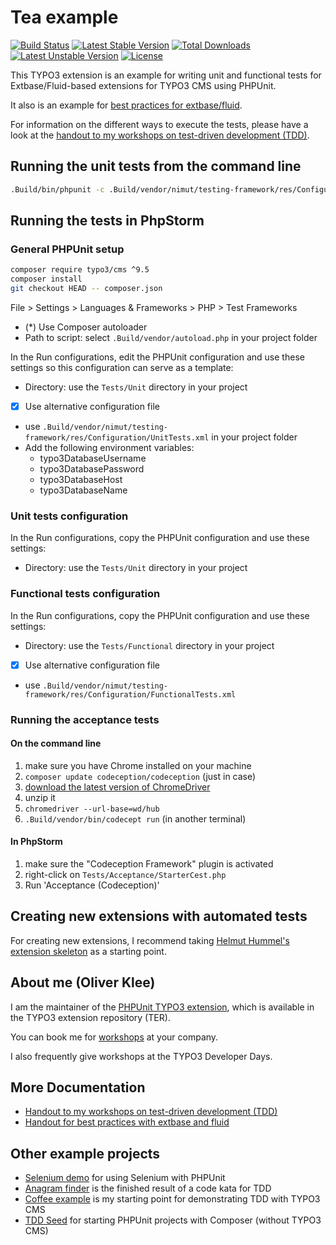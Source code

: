 # Tea example

[![Build Status](https://travis-ci.org/oliverklee/ext-tea.svg?branch=master)](https://travis-ci.org/oliverklee/ext-tea)
[![Latest Stable Version](https://poser.pugx.org/oliverklee/tea/v/stable.svg)](https://packagist.org/packages/oliverklee/tea)
[![Total Downloads](https://poser.pugx.org/oliverklee/tea/downloads.svg)](https://packagist.org/packages/oliverklee/tea)
[![Latest Unstable Version](https://poser.pugx.org/oliverklee/tea/v/unstable.svg)](https://packagist.org/packages/oliverklee/tea)
[![License](https://poser.pugx.org/oliverklee/tea/license.svg)](https://packagist.org/packages/oliverklee/tea)

This TYPO3 extension is an example for writing unit and functional tests for
Extbase/Fluid-based extensions for TYPO3 CMS using PHPUnit.

It also is an example for
[best practices for extbase/fluid](https://github.com/oliverklee/workshop-handouts/tree/master/extbase-best-practices).

For information on the different ways to execute the tests, please have a look
at the [handout to my workshops on test-driven development (TDD)](https://github.com/oliverklee/tdd-reader).

## Running the unit tests from the command line

```bash
.Build/bin/phpunit -c .Build/vendor/nimut/testing-framework/res/Configuration/UnitTests.xml Tests/Unit/
```

## Running the tests in PhpStorm

### General PHPUnit setup

```bash
composer require typo3/cms ^9.5
composer install
git checkout HEAD -- composer.json
```

File > Settings > Languages & Frameworks > PHP > Test Frameworks

- (*) Use Composer autoloader
- Path to script: select `.Build/vendor/autoload.php` in your project folder

In the Run configurations, edit the PHPUnit configuration and use these
settings so this configuration can serve as a template:

- Directory: use the `Tests/Unit` directory in your project
- [x] Use alternative configuration file
- use `.Build/vendor/nimut/testing-framework/res/Configuration/UnitTests.xml`
  in your project folder
- Add the following environment variables:
  - typo3DatabaseUsername
  - typo3DatabasePassword
  - typo3DatabaseHost
  - typo3DatabaseName

### Unit tests configuration

In the Run configurations, copy the PHPUnit configuration and use these settings:

- Directory: use the `Tests/Unit` directory in your project

### Functional tests configuration

In the Run configurations, copy the PHPUnit configuration and use these settings:

- Directory: use the `Tests/Functional` directory in your project
- [x] Use alternative configuration file
- use `.Build/vendor/nimut/testing-framework/res/Configuration/FunctionalTests.xml`

### Running the acceptance tests

#### On the command line

1. make sure you have Chrome installed on your machine
2. `composer update codeception/codeception` (just in case)
3. [download the latest version of ChromeDriver](http://chromedriver.chromium.org/downloads)
4. unzip it
5. `chromedriver --url-base=wd/hub`
6. `.Build/vendor/bin/codecept run` (in another terminal)

#### In PhpStorm

1. make sure the "Codeception Framework" plugin is activated
2. right-click on `Tests/Acceptance/StarterCest.php`
3. Run 'Acceptance (Codeception)'

## Creating new extensions with automated tests

For creating new extensions, I recommend taking
[Helmut Hummel's extension skeleton](https://github.com/helhum/ext_scaffold)
as a starting point.

## About me (Oliver Klee)

I am the maintainer of the
[PHPUnit TYPO3 extension](http://typo3.org/extensions/repository/view/phpunit),
which is available in the TYPO3 extension repository (TER).

You can book me for
[workshops](https://www.oliverklee.de/workshops/workshops.html)
at your company.

I also frequently give workshops at the TYPO3 Developer Days.

## More Documentation

* [Handout to my workshops on test-driven development (TDD)](https://github.com/oliverklee/tdd-reader)
* [Handout for best practices with extbase and fluid](https://github.com/oliverklee/workshop-handouts/blob/master/extbase-best-practices/extbase-best-practices.pdf)

## Other example projects

* [Selenium demo](https://github.com/oliverklee/selenium-demo)
  for using Selenium with PHPUnit
* [Anagram finder](https://github.com/oliverklee/anagram-finder)
  is the finished result of a code kata for TDD
* [Coffee example](https://github.com/oliverklee/coffee)
  is my starting point for demonstrating TDD with TYPO3 CMS
* [TDD Seed](https://github.com/oliverklee/tdd-seed)
  for starting PHPUnit projects with Composer (without TYPO3 CMS)
